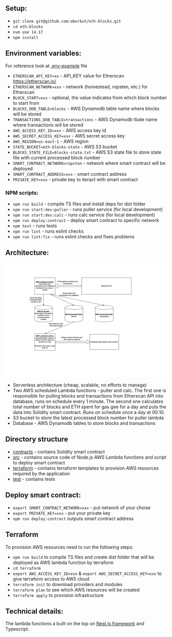 ## Setup:

- `git clone git@github.com:aburkut/eth-blocks.git`
- `cd eth-blocks`
- `nvm use 14.17`
- `npm install`

## Environment variables:

For reference look at [.env-example](.env-example) file

- `ETHERSCAN_API_KEY=xx` - API_KEY value for Etherscan https://etherscan.io/
- `ETHERSCAN_NETWORK=xxx` - network (homestead, ropsten, etc.) for Etherscan
- `BLOCK_START=xxx` - optional, the value indicates from which block number to start from
- `BLOCKS_DDB_TABLE=blocks` - AWS Dynamodb table name where blocks will be stored
- `TRANSACTIONS_DDB_TABLE=transactions` - AWS Dynamodb tbale name where transactions will be stored
- `AWS_ACCESS_KEY_ID=xxx` - AWS access key id
- `AWS_SECRET_ACCESS_KEY=xxx` - AWS secret access key
- `AWS_REGION=us-east-1` - AWS region
- `STATE_BUCKET=eth-blocks-state` - AWS S3 bucket 
- `BLOCKS_STATE_FILE=blocks-state.txt` - AWS S3 state file to store state file with current processed block number
- `SMART_CONTRACT_NETWORK=ropsten` - network where smart contract will be deployed
- `SMART_CONTRACT_ADDRESS=xxx` - smart contract address
- `PRIVATE_KEY=xxx` - private key to iteract with smart contract

### NPM scripts:
- `npm run build` - compile TS files and install deps for dist folder
- `npm run start:dev:puller` - runs puller service (for local development)
- `npm run start:dev:calc` - runs calc service (for local development)
- `npm run deploy:contract` - deploy smart contract to specific network
- `npm test` - runs tests
- `npm run lint` - runs eslint checks
- `npm run lint:fix` - runs eslint checks and fixes problems

## Architecture:

![Diagram](Diagram.png)

- Serverless architecture (cheap, scalable, no efforts to manage)
- Two AWS scheduled Lambda functions - puller and calc. The first one is responsible for pulling blocks and transactions from
Etherscan API into database, runs on schedule every 1 minute. The second one calculates total number of blocks and ETH spent for gas gee for a day and puts the data into Solidity smart contract.
Runs on schedule once a day at 00:10.
- S3 bucket to store the latest processed block number for puller lambda
- Database - AWS Dynamodb tables to store blocks and transactions

## Directory structure
- [contracts](contracts) - contains Solidity smart contract
- [src](src) - contains source code of Node.js AWS Lambda functions and script to deploy smart contract
- [terraform](terraform) - contains terraform templates to provision AWS resources required by the application
- [test](test) - contains tests

## Deploy smart contract:

- `export SMART_CONTRACT_NETWORK=xxx` - put network of your choise
- `export PRIVATE_KEY=xxx` - put your private key
- `npm run deploy:contract` outputs smart contract address

## Terraform

To provision AWS resources need to run the following steps:
- `npm run build` to compile TS files and create dist folder that will be deployed as AWS lambda function by terraform
- `cd terraform`
- `export AWS_ACCESS_KEY_ID=xxx` & `export AWS_SECRET_ACCESS_KEY=xxx` to give terraform access to AWS cloud
- `terraform init` to download providers and modules
- `terraform plan` to see which AWS  resources will be created
- `terraform apply` to provision infrastructure


## Technical details:

The lambda functions a built on the top on [Nest.js framework](https://nestjs.com/) and Typescript.
